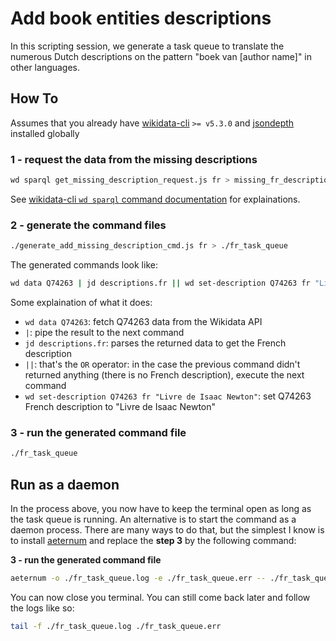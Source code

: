 # Add book entities descriptions

In this scripting session, we generate a task queue to translate the numerous Dutch descriptions on the pattern "boek van [author name]" in other languages.

## How To
Assumes that you already have [wikidata-cli](https://github.com/maxlath/wikidata-cli) `>= v5.3.0` and [jsondepth](https://github.com/maxlath/jsondepth) installed globally

### 1 - request the data from the missing descriptions
```sh
wd sparql get_missing_description_request.js fr > missing_fr_description.json
```
See [wikidata-cli `wd sparql` command documentation](https://github.com/maxlath/wikidata-cli/blob/master/docs/read_operations.md#wd-sparql) for explainations.

### 2 - generate the command files
```sh
./generate_add_missing_description_cmd.js fr > ./fr_task_queue
```
The generated commands look like:
```sh
wd data Q74263 | jd descriptions.fr || wd set-description Q74263 fr "Livre de Isaac Newton"
```
Some explaination of what it does:

- `wd data Q74263`: fetch Q74263 data from the Wikidata API
- `|`: pipe the result to the next command
- `jd descriptions.fr`: parses the returned data to get the French description
- `||`: that's the `OR` operator: in the case the previous command didn't returned anything (there is no French description), execute the next command
- `wd set-description Q74263 fr "Livre de Isaac Newton"`: set Q74263 French description to "Livre de Isaac Newton"

### 3 - run the generated command file
```sh
./fr_task_queue
```

## Run as a daemon
In the process above, you now have to keep the terminal open as long as the task queue is running. An alternative is to start the command as a daemon process. There are many ways to do that, but the simplest I know is to install [aeternum](https://github.com/AvianFlu/aeternum) and replace the **step 3** by the following command:

**3 - run the generated command file**
```sh
aeternum -o ./fr_task_queue.log -e ./fr_task_queue.err -- ./fr_task_queue
```
You can now close you terminal. You can still come back later and follow the logs like so:
```sh
tail -f ./fr_task_queue.log ./fr_task_queue.err
```

